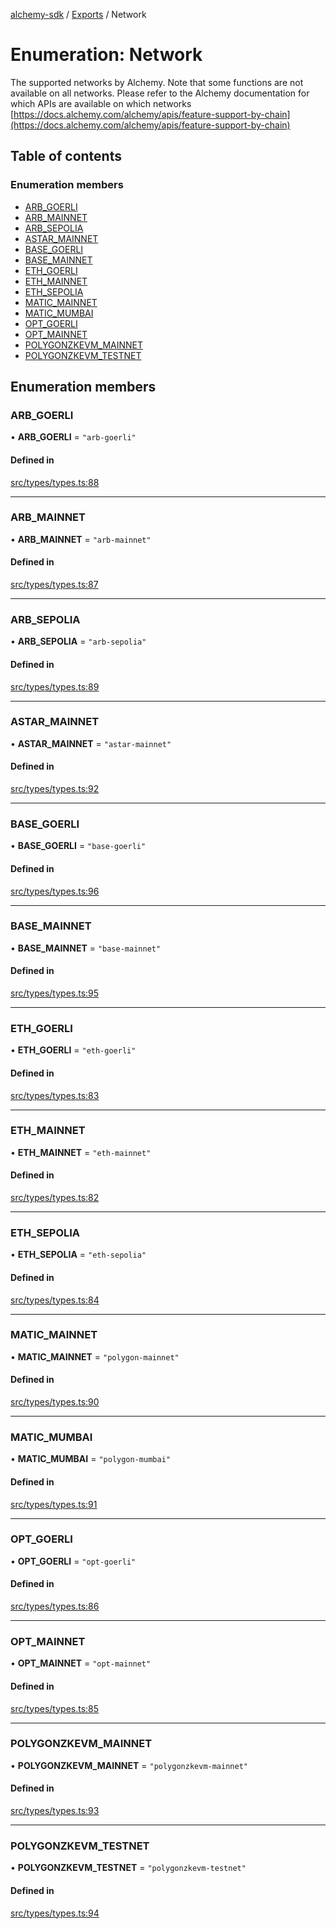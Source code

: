 [alchemy-sdk](../README.md) / [Exports](../modules.md) / Network

# Enumeration: Network

The supported networks by Alchemy. Note that some functions are not available
on all networks. Please refer to the Alchemy documentation for which APIs are
available on which networks
[https://docs.alchemy.com/alchemy/apis/feature-support-by-chain](https://docs.alchemy.com/alchemy/apis/feature-support-by-chain)

## Table of contents

### Enumeration members

- [ARB\_GOERLI](Network.md#arb_goerli)
- [ARB\_MAINNET](Network.md#arb_mainnet)
- [ARB\_SEPOLIA](Network.md#arb_sepolia)
- [ASTAR\_MAINNET](Network.md#astar_mainnet)
- [BASE\_GOERLI](Network.md#base_goerli)
- [BASE\_MAINNET](Network.md#base_mainnet)
- [ETH\_GOERLI](Network.md#eth_goerli)
- [ETH\_MAINNET](Network.md#eth_mainnet)
- [ETH\_SEPOLIA](Network.md#eth_sepolia)
- [MATIC\_MAINNET](Network.md#matic_mainnet)
- [MATIC\_MUMBAI](Network.md#matic_mumbai)
- [OPT\_GOERLI](Network.md#opt_goerli)
- [OPT\_MAINNET](Network.md#opt_mainnet)
- [POLYGONZKEVM\_MAINNET](Network.md#polygonzkevm_mainnet)
- [POLYGONZKEVM\_TESTNET](Network.md#polygonzkevm_testnet)

## Enumeration members

### ARB\_GOERLI

• **ARB\_GOERLI** = `"arb-goerli"`

#### Defined in

[src/types/types.ts:88](https://github.com/alchemyplatform/alchemy-sdk-js/blob/277f926/src/types/types.ts#L88)

___

### ARB\_MAINNET

• **ARB\_MAINNET** = `"arb-mainnet"`

#### Defined in

[src/types/types.ts:87](https://github.com/alchemyplatform/alchemy-sdk-js/blob/277f926/src/types/types.ts#L87)

___

### ARB\_SEPOLIA

• **ARB\_SEPOLIA** = `"arb-sepolia"`

#### Defined in

[src/types/types.ts:89](https://github.com/alchemyplatform/alchemy-sdk-js/blob/277f926/src/types/types.ts#L89)

___

### ASTAR\_MAINNET

• **ASTAR\_MAINNET** = `"astar-mainnet"`

#### Defined in

[src/types/types.ts:92](https://github.com/alchemyplatform/alchemy-sdk-js/blob/277f926/src/types/types.ts#L92)

___

### BASE\_GOERLI

• **BASE\_GOERLI** = `"base-goerli"`

#### Defined in

[src/types/types.ts:96](https://github.com/alchemyplatform/alchemy-sdk-js/blob/277f926/src/types/types.ts#L96)

___

### BASE\_MAINNET

• **BASE\_MAINNET** = `"base-mainnet"`

#### Defined in

[src/types/types.ts:95](https://github.com/alchemyplatform/alchemy-sdk-js/blob/277f926/src/types/types.ts#L95)

___

### ETH\_GOERLI

• **ETH\_GOERLI** = `"eth-goerli"`

#### Defined in

[src/types/types.ts:83](https://github.com/alchemyplatform/alchemy-sdk-js/blob/277f926/src/types/types.ts#L83)

___

### ETH\_MAINNET

• **ETH\_MAINNET** = `"eth-mainnet"`

#### Defined in

[src/types/types.ts:82](https://github.com/alchemyplatform/alchemy-sdk-js/blob/277f926/src/types/types.ts#L82)

___

### ETH\_SEPOLIA

• **ETH\_SEPOLIA** = `"eth-sepolia"`

#### Defined in

[src/types/types.ts:84](https://github.com/alchemyplatform/alchemy-sdk-js/blob/277f926/src/types/types.ts#L84)

___

### MATIC\_MAINNET

• **MATIC\_MAINNET** = `"polygon-mainnet"`

#### Defined in

[src/types/types.ts:90](https://github.com/alchemyplatform/alchemy-sdk-js/blob/277f926/src/types/types.ts#L90)

___

### MATIC\_MUMBAI

• **MATIC\_MUMBAI** = `"polygon-mumbai"`

#### Defined in

[src/types/types.ts:91](https://github.com/alchemyplatform/alchemy-sdk-js/blob/277f926/src/types/types.ts#L91)

___

### OPT\_GOERLI

• **OPT\_GOERLI** = `"opt-goerli"`

#### Defined in

[src/types/types.ts:86](https://github.com/alchemyplatform/alchemy-sdk-js/blob/277f926/src/types/types.ts#L86)

___

### OPT\_MAINNET

• **OPT\_MAINNET** = `"opt-mainnet"`

#### Defined in

[src/types/types.ts:85](https://github.com/alchemyplatform/alchemy-sdk-js/blob/277f926/src/types/types.ts#L85)

___

### POLYGONZKEVM\_MAINNET

• **POLYGONZKEVM\_MAINNET** = `"polygonzkevm-mainnet"`

#### Defined in

[src/types/types.ts:93](https://github.com/alchemyplatform/alchemy-sdk-js/blob/277f926/src/types/types.ts#L93)

___

### POLYGONZKEVM\_TESTNET

• **POLYGONZKEVM\_TESTNET** = `"polygonzkevm-testnet"`

#### Defined in

[src/types/types.ts:94](https://github.com/alchemyplatform/alchemy-sdk-js/blob/277f926/src/types/types.ts#L94)
